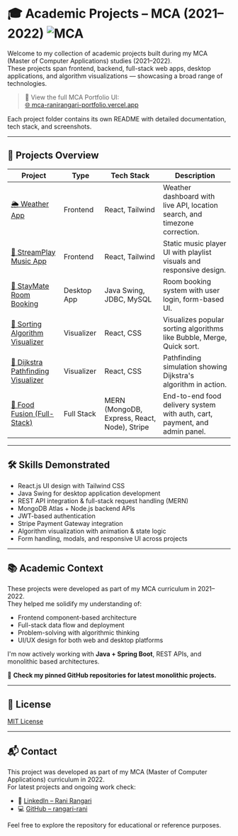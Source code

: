 # 🎓 Academic Projects – MCA (2021–2022)  ![MCA](https://img.shields.io/badge/MCA-Academic_Projects-blueviolet)  

Welcome to my collection of academic projects built during my MCA (Master of Computer Applications) studies (2021–2022).   
These projects span frontend, backend, full-stack web apps, desktop applications, and algorithm visualizations — showcasing a broad range of technologies.

> 📌 View the full MCA Portfolio UI:  
> [🌐 mca-ranirangari-portfolio.vercel.app](https://mca-ranirangari-portfolio.vercel.app/)  

Each project folder contains its own README with detailed documentation, tech stack, and screenshots.

---

## 📁 Projects Overview

| Project | Type | Tech Stack | Description |
|--------|------|------------|-------------|
| [🌦️ Weather App](./weather-app/) | Frontend | React, Tailwind | Weather dashboard with live API, location search, and timezone correction. |
| [🎵 StreamPlay Music App](./streamplay) | Frontend | React, Tailwind | Static music player UI with playlist visuals and responsive design. |
| [🏨 StayMate Room Booking](./staymate-java-swing) | Desktop App | Java Swing, JDBC, MySQL | Room booking system with user login, form-based UI. |
| [🔢 Sorting Algorithm Visualizer](./sorting-algorithm-visualizer) | Visualizer | React, CSS | Visualizes popular sorting algorithms like Bubble, Merge, Quick sort. |
| [🧭 Dijkstra Pathfinding Visualizer](./dijkstra-path-visualizer) | Visualizer | React, CSS | Pathfinding simulation showing Dijkstra's algorithm in action. |
| [🍱 Food Fusion (Full-Stack)](./Food-Fusion-mern) | Full Stack | MERN (MongoDB, Express, React, Node), Stripe | End-to-end food delivery system with auth, cart, payment, and admin panel. |

---

## 🛠️ Skills Demonstrated

- React.js UI design with Tailwind CSS
- Java Swing for desktop application development
- REST API integration & full-stack request handling (MERN)
- MongoDB Atlas + Node.js backend APIs
- JWT-based authentication
- Stripe Payment Gateway integration
- Algorithm visualization with animation & state logic
- Form handling, modals, and responsive UI across projects

---

## 📚 Academic Context

These projects were developed as part of my MCA curriculum in 2021–2022.  
They helped me solidify my understanding of:

- Frontend component-based architecture
- Full-stack data flow and deployment
- Problem-solving with algorithmic thinking
- UI/UX design for both web and desktop platforms

I'm now actively working with **Java + Spring Boot**, REST APIs, and monolithic based architectures.   

📌 **Check my pinned GitHub repositories for latest monolithic projects.**  

---
## 📜 License

[MIT License](LICENSE)

---

## 📬 Contact

This project was developed as part of my MCA (Master of Computer Applications) curriculum in 2022.  
For latest projects and ongoing work check:

- 🔗 [LinkedIn – Rani Rangari](https://www.linkedin.com/in/rani-rangari/)  
- 💻 [GitHub – rangari-rani](https://github.com/rangari-rani)  

Feel free to explore the repository for educational or reference purposes.


